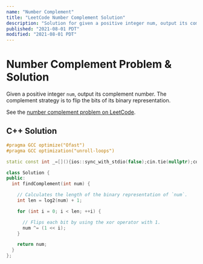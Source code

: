```yaml
---
name: "Number Complement"
title: "LeetCode Number Complement Solution"
description: "Solution for given a positive integer num, output its complement number. The complement strategy is to flip the bits of its binary representation."
published: "2021-08-01 PDT"
modified: "2021-08-01 PDT"
---
```


# Number Complement Problem & Solution

Given a positive integer `num`, output its complement number.
The complement strategy is to flip the bits of its binary representation.

See the [number complement problem on LeetCode](https://leetcode.com/problems/number-complement).

## C++ Solution

```cpp
#pragma GCC optimize("Ofast")
#pragma GCC optimization("unroll-loops")

static const int _=[](){ios::sync_with_stdio(false);cin.tie(nullptr);cout.tie(nullptr);return 0;}();

class Solution {
public:
  int findComplement(int num) {

    // Calculates the length of the binary representation of `num`.
    int len = log2(num) + 1;

    for (int i = 0; i < len; ++i) {

      // Flips each bit by using the xor operator with 1.
      num ^= (1 << i);
    }

    return num;
  }
};
```
